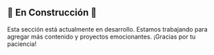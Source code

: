 ## 🚧 En Construcción 🚧

Esta sección está actualmente en desarrollo. Estamos trabajando para agregar más contenido y proyectos emocionantes. ¡Gracias por tu paciencia!
